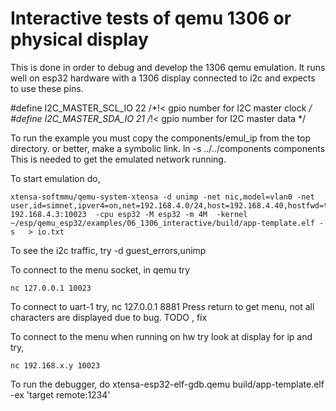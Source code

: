 # Interactive tests of qemu 1306 or physical display


This is done in order to debug and develop the 1306 qemu emulation. It runs well on esp32 hardware with a 1306 display connected to i2c  and expects to use these pins.

#define I2C_MASTER_SCL_IO    22    /*!< gpio number for I2C master clock */
#define I2C_MASTER_SDA_IO    21    /*!< gpio number for I2C master data  */



To run the example you must copy the components/emul_ip from the top directory. or better, make a symbolic link.
  ln -s ../../components components
This is needed to get the emulated network running.


To start emulation do,

    xtensa-softmmu/qemu-system-xtensa -d unimp -net nic,model=vlan0 -net user,id=simnet,ipver4=on,net=192.168.4.0/24,host=192.168.4.40,hostfwd=tcp::10023-192.168.4.3:10023  -cpu esp32 -M esp32 -m 4M  -kernel  ~/esp/qemu_esp32/examples/06_1306_interactive/build/app-template.elf -s   > io.txt

To see the i2c traffic, try -d guest_errors,unimp

To connect to the menu socket, in qemu try 

    nc 127.0.0.1 10023

To connect to uart-1 try,
    nc 127.0.0.1 8881
Press return to get menu, not all characters are displayed due to bug. TODO , fix

To connect to the menu when running on hw try look at display for ip and try,

    nc 192.168.x.y 10023


To run the debugger, do
    xtensa-esp32-elf-gdb.qemu  build/app-template.elf -ex 'target remote:1234'




